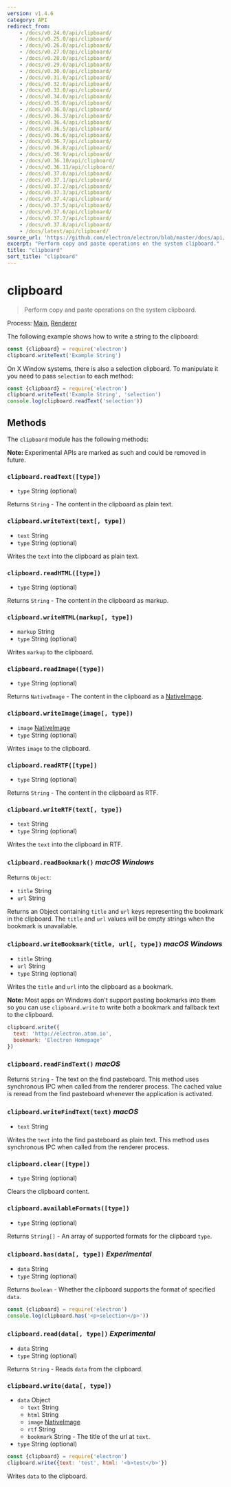 ```yaml
---
version: v1.4.6
category: API
redirect_from:
    - /docs/v0.24.0/api/clipboard/
    - /docs/v0.25.0/api/clipboard/
    - /docs/v0.26.0/api/clipboard/
    - /docs/v0.27.0/api/clipboard/
    - /docs/v0.28.0/api/clipboard/
    - /docs/v0.29.0/api/clipboard/
    - /docs/v0.30.0/api/clipboard/
    - /docs/v0.31.0/api/clipboard/
    - /docs/v0.32.0/api/clipboard/
    - /docs/v0.33.0/api/clipboard/
    - /docs/v0.34.0/api/clipboard/
    - /docs/v0.35.0/api/clipboard/
    - /docs/v0.36.0/api/clipboard/
    - /docs/v0.36.3/api/clipboard/
    - /docs/v0.36.4/api/clipboard/
    - /docs/v0.36.5/api/clipboard/
    - /docs/v0.36.6/api/clipboard/
    - /docs/v0.36.7/api/clipboard/
    - /docs/v0.36.8/api/clipboard/
    - /docs/v0.36.9/api/clipboard/
    - /docs/v0.36.10/api/clipboard/
    - /docs/v0.36.11/api/clipboard/
    - /docs/v0.37.0/api/clipboard/
    - /docs/v0.37.1/api/clipboard/
    - /docs/v0.37.2/api/clipboard/
    - /docs/v0.37.3/api/clipboard/
    - /docs/v0.37.4/api/clipboard/
    - /docs/v0.37.5/api/clipboard/
    - /docs/v0.37.6/api/clipboard/
    - /docs/v0.37.7/api/clipboard/
    - /docs/v0.37.8/api/clipboard/
    - /docs/latest/api/clipboard/
source_url: 'https://github.com/electron/electron/blob/master/docs/api/clipboard.md'
excerpt: "Perform copy and paste operations on the system clipboard."
title: "clipboard"
sort_title: "clipboard"
---
```


# clipboard

> Perform copy and paste operations on the system clipboard.

Process: [Main](http://electron.atom.io/docs/tutorial/quick-start#main-process), [Renderer](http://electron.atom.io/docs/tutorial/quick-start#renderer-process)

The following example shows how to write a string to the clipboard:

```javascript
const {clipboard} = require('electron')
clipboard.writeText('Example String')
```

On X Window systems, there is also a selection clipboard. To manipulate it
you need to pass `selection` to each method:

```javascript
const {clipboard} = require('electron')
clipboard.writeText('Example String', 'selection')
console.log(clipboard.readText('selection'))
```

## Methods

The `clipboard` module has the following methods:

**Note:** Experimental APIs are marked as such and could be removed in future.

### `clipboard.readText([type])`

* `type` String (optional)

Returns `String` - The content in the clipboard as plain text.

### `clipboard.writeText(text[, type])`

* `text` String
* `type` String (optional)

Writes the `text` into the clipboard as plain text.

### `clipboard.readHTML([type])`

* `type` String (optional)

Returns `String` - The content in the clipboard as markup.

### `clipboard.writeHTML(markup[, type])`

* `markup` String
* `type` String (optional)

Writes `markup` to the clipboard.

### `clipboard.readImage([type])`

* `type` String (optional)

Returns `NativeImage` - The content in the clipboard as a [NativeImage](http://electron.atom.io/docs/api/native-image).

### `clipboard.writeImage(image[, type])`

* `image` [NativeImage](http://electron.atom.io/docs/api/native-image)
* `type` String (optional)

Writes `image` to the clipboard.

### `clipboard.readRTF([type])`

* `type` String (optional)

Returns `String` - The content in the clipboard as RTF.

### `clipboard.writeRTF(text[, type])`

* `text` String
* `type` String (optional)

Writes the `text` into the clipboard in RTF.

### `clipboard.readBookmark()` _macOS_ _Windows_

Returns `Object`:

* `title` String
* `url` String

Returns an Object containing `title` and `url` keys representing the bookmark in
the clipboard. The `title` and `url` values will be empty strings when the
bookmark is unavailable.

### `clipboard.writeBookmark(title, url[, type])` _macOS_ _Windows_

* `title` String
* `url` String
* `type` String (optional)

Writes the `title` and `url` into the clipboard as a bookmark.

**Note:** Most apps on Windows don't support pasting bookmarks into them so
you can use `clipboard.write` to write both a bookmark and fallback text to the
clipboard.

```js
clipboard.write({
  text: 'http://electron.atom.io',
  bookmark: 'Electron Homepage'
})
```

### `clipboard.readFindText()` _macOS_

Returns `String` - The text on the find pasteboard. This method uses synchronous
IPC when called from the renderer process. The cached value is reread from the
find pasteboard whenever the application is activated.

### `clipboard.writeFindText(text)` _macOS_

* `text` String

Writes the `text` into the find pasteboard as plain text. This method uses
synchronous IPC when called from the renderer process.

### `clipboard.clear([type])`

* `type` String (optional)

Clears the clipboard content.

### `clipboard.availableFormats([type])`

* `type` String (optional)

Returns `String[]` - An array of supported formats for the clipboard `type`.

### `clipboard.has(data[, type])` _Experimental_

* `data` String
* `type` String (optional)

Returns `Boolean` - Whether the clipboard supports the format of specified `data`.

```javascript
const {clipboard} = require('electron')
console.log(clipboard.has('<p>selection</p>'))
```

### `clipboard.read(data[, type])` _Experimental_

* `data` String
* `type` String (optional)

Returns `String` - Reads `data` from the clipboard.

### `clipboard.write(data[, type])`

* `data` Object
  * `text` String
  * `html` String
  * `image` [NativeImage](http://electron.atom.io/docs/api/native-image)
  * `rtf` String
  * `bookmark` String - The title of the url at `text`.
* `type` String (optional)

```javascript
const {clipboard} = require('electron')
clipboard.write({text: 'test', html: '<b>test</b>'})
```
Writes `data` to the clipboard.
